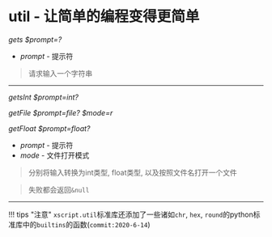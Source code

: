 # util - 让简单的编程变得更简单

*gets $prompt=?*

  - *prompt* - 提示符

> 请求输入一个字符串

- - -

*getsInt $prompt=int?*

*getFile $prompt=file? $mode=r*

*getFloat $prompt=float?*

  - *prompt* - 提示符
  - *mode* - 文件打开模式

> 分别将输入转换为int类型, float类型, 以及按照文件名打开一个文件

> 失败都会返回`&null`

- - -

!!! tips "注意"
	`xscript.util`标准库还添加了一些诸如`chr`, `hex`, `round`的python标准库中的`builtins`的函数(`commit:2020-6-14`)
